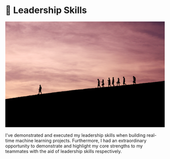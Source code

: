 # 🦸 Leadership Skills 

![](https://github.com/suhasmaddali/Images/blob/main/jehyun-sung-6U5AEmQIajg-unsplash.jpg)


I've demonstrated and executed my leadership skills when building real-time machine learning projects. Furthermore, I had an extraordinary opportunity to demonstrate and highlight my core strengths to my teammates with the aid of leadership skills respectively. 
